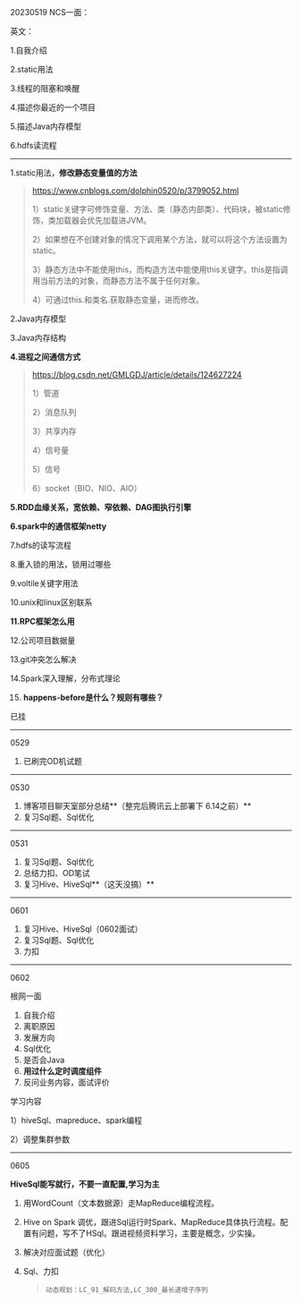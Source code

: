 20230519 NCS一面：

英文：

1.自我介绍

2.static用法

3.线程的阻塞和唤醒

4.描述你最近的一个项目

5.描述Java内存模型

6.hdfs读流程

--------------------------------------------

1.static用法，**修改静态变量值的方法**

> https://www.cnblogs.com/dolphin0520/p/3799052.html
>
> 1）static关键字可修饰变量、方法、类（静态内部类）、代码块，被static修饰，类加载器会优先加载进JVM。
>
> 2）如果想在不创建对象的情况下调用某个方法，就可以将这个方法设置为static。
>
> 3）静态方法中不能使用this，而构造方法中能使用this关键字。this是指调用当前方法的对象，而静态方法不属于任何对象。
>
> 4）可通过this.和类名.获取静态变量，进而修改。

2.Java内存模型

3.Java内存结构

**4.进程之间通信方式**

>  https://blog.csdn.net/GMLGDJ/article/details/124627224
>
> 1）管道
>
> 2）消息队列
>
> 3）共享内存
>
> 4）信号量
>
> 5）信号
>
> 6）socket（BIO、NIO、AIO）

**5.RDD血缘关系，宽依赖、窄依赖、DAG图执行引擎**

**6.spark中的通信框架netty**

7.hdfs的读写流程

8.重入锁的用法，锁用过哪些

9.voltile关键字用法

10.unix和linux区别联系

**11.RPC框架怎么用**

12.公司项目数据量

13.git冲突怎么解决

14.Spark深入理解，分布式理论

15. **happens-before是什么？规则有哪些？**

已挂

---

0529

1. 已刷完OD机试题

---

0530

1. 博客项目聊天室部分总结**（整完后腾讯云上部署下 6.14之前）**
2. 复习Sql题、Sql优化

---

0531

1. 复习Sql题、Sql优化
2. 总结力扣、OD笔试
3. 复习Hive、HiveSql**（这天没搞）**

---

0601

1. 复习Hive、HiveSql（0602面试）
2. 复习Sql题、Sql优化
3. 力扣

---

0602 

根网一面

1. 自我介绍
2. 离职原因
3. 发展方向
4. Sql优化
5. 是否会Java
6. **用过什么定时调度组件**
7. 反问业务内容，面试评价

学习内容

1）hiveSql、mapreduce、spark编程

2）调整集群参数

---

0605

**HiveSql能写就行，不要一直配置,学习为主**

1. 用WordCount（文本数据源）走MapReduce编程流程。

2. Hive on Spark 调优，跟进Sql运行时Spark、MapReduce具体执行流程。配置有问题，写不了HSql。跟进视频资料学习，主要是概念，少实操。

3. 解决对应面试题（优化）

4. Sql、力扣

   > ```
   > 动态规划：LC_91_解码方法,LC_300_最长递增子序列
   > ```